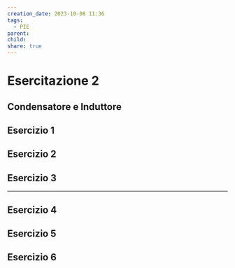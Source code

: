 ```yaml
---
creation_date: 2023-10-08 11:36
tags:
  - PIE
parent: 
child: 
share: true
---
```


# Esercitazione 2

## Condensatore e Induttore
## Esercizio 1

<!Diagramma esercizio e calcoli>

## Esercizio 2

<!Diagramma esercizio e calcoli>

## Esercizio 3

<!Diagramma esercizio e calcoli>

---

## Esercizio 4

<!Diagramma esercizio e calcoli>

## Esercizio 5

<!Diagramma esercizio e calcoli>

## Esercizio 6 

<!Diagramma esercizio e calcoli>